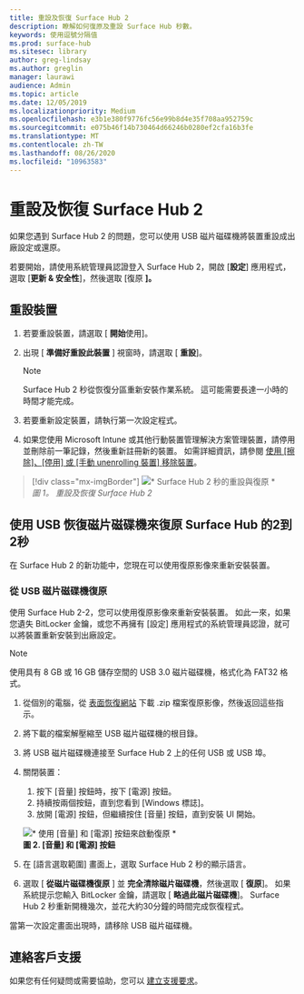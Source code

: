 ```yaml
---
title: 重設及恢復 Surface Hub 2
description: 瞭解如何復原及重設 Surface Hub 秒數。
keywords: 使用逗號分隔值
ms.prod: surface-hub
ms.sitesec: library
author: greg-lindsay
ms.author: greglin
manager: laurawi
audience: Admin
ms.topic: article
ms.date: 12/05/2019
ms.localizationpriority: Medium
ms.openlocfilehash: e3b1e380f9776fc56e99b8d4e35f708aa952759c
ms.sourcegitcommit: e075b46f14b730464d66246b0280ef2cfa16b3fe
ms.translationtype: MT
ms.contentlocale: zh-TW
ms.lasthandoff: 08/26/2020
ms.locfileid: "10963583"
---
```

# 重設及恢復 Surface Hub 2

如果您遇到 Surface Hub 2 的問題，您可以使用 USB 磁片磁碟機將裝置重設成出廠設定或還原。

若要開始，請使用系統管理員認證登入 Surface Hub 2，開啟 [**設定**] 應用程式，選取 [**更新 & 安全性**]，然後選取 [復原 **]。**

## 重設裝置

1. 若要重設裝置，請選取 [ **開始**使用]。

2. 出現 [ **準備好重設此裝置** ] 視窗時，請選取 [ **重設**]。 
  
   > [!NOTE]
   > Surface Hub 2 秒從恢復分區重新安裝作業系統。 這可能需要長達一小時的時間才能完成。
  
3. 若要重新設定裝置，請執行第一次設定程式。

4. 如果您使用 Microsoft Intune 或其他行動裝置管理解決方案管理裝置，請停用並刪除前一筆記錄，然後重新註冊新的裝置。 如需詳細資訊，請參閱 [使用 [擦除]、[停用] 或 [手動 unenrolling 裝置] 移除裝置](https://docs.microsoft.com/intune/devices-wipe)。

> [!div class="mx-imgBorder"]
> ![* Surface Hub 2 秒的重設與復原 *](images/sh2-reset.png)
<br/>*圖 1。 重設及恢復 Surface Hub 2* 

## 使用 USB 恢復磁片磁碟機來復原 Surface Hub 的2到2秒

在 Surface Hub 2 的新功能中，您現在可以使用復原影像來重新安裝裝置。

### 從 USB 磁片磁碟機復原

使用 Surface Hub 2-2，您可以使用復原影像來重新安裝裝置。 如此一來，如果您遺失 BitLocker 金鑰，或您不再擁有 [設定] 應用程式的系統管理員認證，就可以將裝置重新安裝到出廠設定。

>[!NOTE]
>使用具有 8 GB 或 16 GB 儲存空間的 USB 3.0 磁片磁碟機，格式化為 FAT32 格式。

1. 從個別的電腦，從 [表面恢復網站](https://support.microsoft.com/surfacerecoveryimage?devicetype=surfacehub2s) 下載 .zip 檔案復原影像，然後返回這些指示。 

1. 將下載的檔案解壓縮至 USB 磁片磁碟機的根目錄。  

1. 將 USB 磁片磁碟機連接至 Surface Hub 2 上的任何 USB 或 USB 埠。

1. 關閉裝置：

   1. 按下 [音量] 按鈕時，按下 [電源] 按鈕。
   1. 持續按兩個按鈕，直到您看到 [Windows 標誌]。
   1. 放開 [電源] 按鈕，但繼續按住 [音量] 按鈕，直到安裝 UI 開始。

   ![* 使用 [音量] 和 [電源] 按鈕來啟動復原 *](images/sh2-keypad.png) <br>
   **圖 2. [音量] 和 [電源] 按鈕**

1. 在 [語言選取範圍] 畫面上，選取 Surface Hub 2 秒的顯示語言。

1. 選取 [ **從磁片磁碟機復原** ] 並 **完全清除磁片磁碟機**，然後選取 [ **復原**]。 如果系統提示您輸入 BitLocker 金鑰，請選取 [ **略過此磁片磁碟機**]。 Surface Hub 2 秒重新開機幾次，並花大約30分鐘的時間完成恢復程式。

當第一次設定畫面出現時，請移除 USB 磁片磁碟機。

## 連絡客戶支援

如果您有任何疑問或需要協助，您可以 [建立支援要求](https://support.microsoft.com/supportforbusiness/productselection)。
